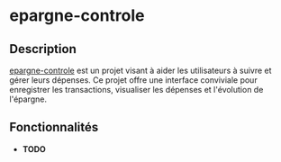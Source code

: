 # epargne-controle

## Description

[epargne-controle](https://github.com/SilvaUnCompte/epargne-controle) est un projet visant à aider les utilisateurs à suivre et gérer leurs dépenses. Ce projet offre une interface conviviale pour enregistrer les transactions, visualiser les dépenses et l'évolution de l'épargne.

## Fonctionnalités

- **TODO**
